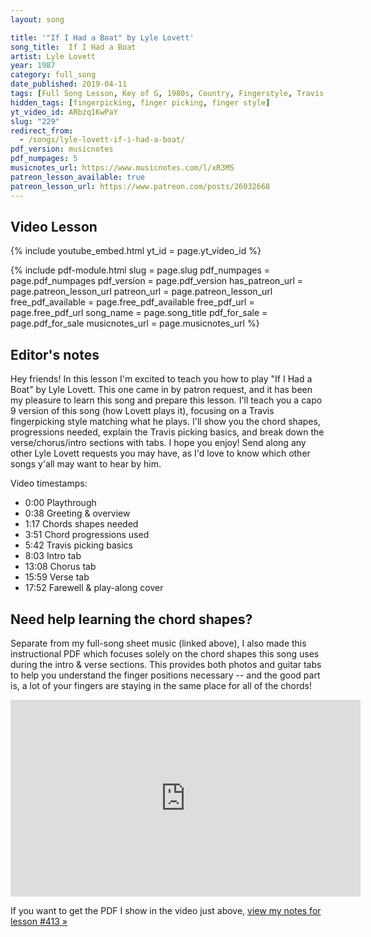 ```yaml
---
layout: song

title: '"If I Had a Boat" by Lyle Lovett'
song_title:  If I Had a Boat
artist: Lyle Lovett
year: 1987
category: full_song
date_published: 2019-04-11
tags: [Full Song Lesson, Key of G, 1980s, Country, Fingerstyle, Travis Picking]
hidden_tags: [fingerpicking, finger picking, finger style]
yt_video_id: ARbzq1KwPaY
slug: "229"
redirect_from:
  - /songs/lyle-lovett-if-i-had-a-boat/
pdf_version: musicnotes
pdf_numpages: 5
musicnotes_url: https://www.musicnotes.com/l/xR3MS
patreon_lesson_available: true
patreon_lesson_url: https://www.patreon.com/posts/26032668
---
```


## Video Lesson

{% include youtube_embed.html yt_id = page.yt_video_id %}

{% include pdf-module.html slug = page.slug pdf_numpages = page.pdf_numpages pdf_version = page.pdf_version has_patreon_url = page.patreon_lesson_url patreon_url = page.patreon_lesson_url free_pdf_available = page.free_pdf_available free_pdf_url = page.free_pdf_url song_name = page.song_title pdf_for_sale = page.pdf_for_sale musicnotes_url = page.musicnotes_url %}

## Editor's notes

Hey friends! In this lesson I'm excited to teach you how to play "If I Had a Boat" by Lyle Lovett. This one came in by patron request, and it has been my pleasure to learn this song and prepare this lesson. I'll teach you a capo 9 version of this song (how Lovett plays it), focusing on a Travis fingerpicking style matching what he plays. I'll show you the chord shapes, progressions needed, explain the Travis picking basics, and break down the verse/chorus/intro sections with tabs. I hope you enjoy! Send along any other Lyle Lovett requests you may have, as I'd love to know which other songs y'all may want to hear by him.

Video timestamps:

- 0:00 Playthrough
- 0:38 Greeting & overview
- 1:17 Chords shapes needed
- 3:51 Chord progressions used
- 5:42 Travis picking basics
- 8:03 Intro tab
- 13:08 Chorus tab
- 15:59 Verse tab
- 17:52 Farewell & play-along cover


## Need help learning the chord shapes?

Separate from my full-song sheet music (linked above), I also made this instructional PDF which focuses solely on the chord shapes this song uses during the intro & verse sections. This provides both photos and guitar tabs to help you understand the finger positions necessary -- and the good part is, a lot of your fingers are staying in the same place for all of the chords!

<iframe width="560" height="315" src="https://www.youtube.com/embed/AwF2muqKBGs" frameborder="0" allowfullscreen></iframe>

If you want to get the PDF I show in the video just above, [view my notes for lesson #413 »](http://playsongnotes.com/lessons/413)
